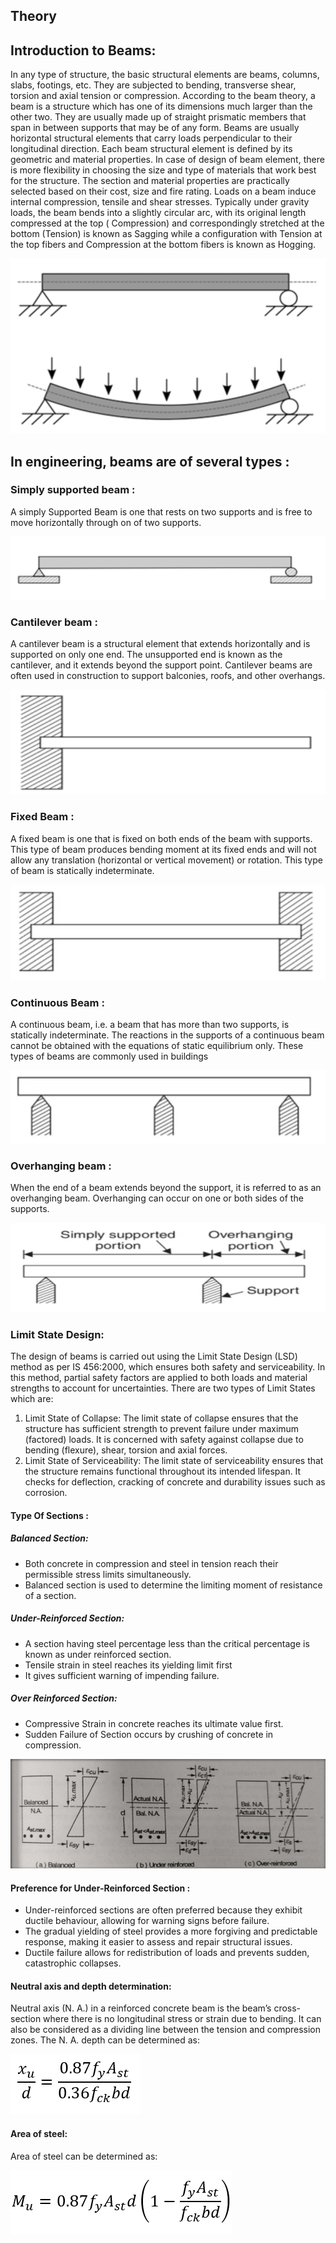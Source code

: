 
## Theory 

## Introduction to Beams:

In any type of structure, the basic structural elements are beams, columns, slabs, footings, etc. They are subjected to bending, transverse shear, torsion and axial tension or compression. According to the beam theory, a beam is a structure which has one of its dimensions much larger than the other two. They are usually made up of straight prismatic members that span in between supports that may be of any form. Beams are usually horizontal structural elements that carry loads perpendicular to their longitudinal direction. Each beam structural element is defined by its geometric and material properties. In case of design of beam element, there is more flexibility in choosing the size and type of materials that work best for the structure. The section and material properties are practically selected based on their cost, size and fire rating. Loads on a beam induce internal compression, tensile and shear stresses. Typically under gravity loads, the beam bends into a slightly circular arc, with its original length compressed at the top ( Compression) and correspondingly stretched at the bottom (Tension) is known as Sagging while a configuration with Tension at the top fibers and Compression at the bottom fibers is known as Hogging.

![*beam1*](images/beam1.png)

## In engineering, beams are of several types :

### Simply supported beam :

A simply Supported Beam is one that rests on two supports and is free to move horizontally through on of two supports.

![*beam2*](images/beam2.png)

### Cantilever beam :

A cantilever beam is a structural element that extends horizontally and is supported on only one end. The unsupported end is known as the cantilever, and it extends beyond the support point. Cantilever beams are often used in construction to support balconies, roofs, and other overhangs.

![*beam3*](images/beam3.png)

### Fixed Beam :

A fixed beam is one that is fixed on both ends of the beam with supports. This type of beam produces bending moment at its fixed ends and will not allow any translation (horizontal or vertical movement) or rotation. This type of beam is statically indeterminate.

![*beam4*](images/beam4.png)

### Continuous Beam :

A continuous beam, i.e. a beam that has more than two supports, is statically indeterminate. The reactions in the supports of a continuous beam cannot be obtained with the equations of static equilibrium only.
These types of beams are commonly used in buildings

![*beam5*](images/beam5.png)

### Overhanging beam :

When the end of a beam extends beyond the support, it is referred to as an overhanging beam. Overhanging can occur on one or both sides of the supports.

![*beam6*](images/beam6.png)

### Limit State Design:
The design of beams is carried out using the Limit State Design (LSD) method as per IS 456:2000, which ensures both safety and serviceability. In this method, partial safety factors are applied to both loads and material strengths to account for uncertainties. There are two types of Limit States which are:
1.	Limit State of Collapse: The limit state of collapse ensures that the structure has sufficient strength to prevent failure under maximum (factored) loads. It is concerned with safety against collapse due to bending (flexure), shear, torsion and axial forces.
2.	Limit State of Serviceability: The limit state of serviceability ensures that the structure remains functional throughout its intended lifespan. It checks for deflection, cracking of concrete and durability issues such as corrosion.

 

#### Type Of Sections :

##### Balanced Section:

- Both concrete in compression and steel in tension reach their permissible stress limits simultaneously.
- Balanced section is used to determine the limiting moment of resistance of a section.

##### Under-Reinforced Section:

- A section having steel percentage less than the critical percentage is known as under reinforced section.
- Tensile strain in steel reaches its yielding limit first
- It gives sufficient warning of impending failure.

##### Over Reinforced Section:

- Compressive Strain in concrete reaches its ultimate value first.
- Sudden Failure of Section occurs by crushing of concrete in compression.

 ![*beam7*](images/beam7.png)

#### Preference for Under-Reinforced Section :

- Under-reinforced sections are often preferred because they exhibit ductile behaviour, allowing for warning signs before failure.
- The gradual yielding of steel provides a more forgiving and predictable response, making it easier to assess and repair structural issues.
- Ductile failure allows for redistribution of loads and prevents sudden, catastrophic collapses.

#### Neutral axis and depth determination:

Neutral axis (N. A.) in a reinforced concrete beam is the beam’s cross-section where there is no longitudinal stress or strain due to bending. It can also be considered as a dividing line between the tension and compression zones. The N. A. depth can be determined as:

 ![*f1*](images/f1.png)
 
#### Area of steel:
Area of steel can be determined as:
 
 ![*f2*](images/f2.png)





